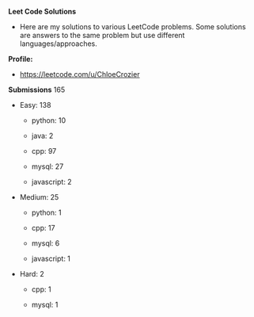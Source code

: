 **Leet Code Solutions**

- Here are my solutions to various LeetCode problems. Some solutions are answers to the same problem but use different languages/approaches.

**Profile:**

- https://leetcode.com/u/ChloeCrozier


**Submissions** 165
- Easy: 138

  -  python: 10

  -  java: 2

  -  cpp: 97

  -  mysql: 27

  -  javascript: 2


- Medium: 25

  -  python: 1

  -  cpp: 17

  -  mysql: 6

  -  javascript: 1


- Hard: 2

  -  cpp: 1

  -  mysql: 1